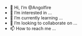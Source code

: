 - 👋 Hi, I’m @Angolfire
- 👀 I’m interested in ...
- 🌱 I’m currently learning ...
- 💞️ I’m looking to collaborate on ...
- 📫 How to reach me ...

<!---
Angolfire/Angolfire is a ✨ special ✨ repository because its `README.md` (this file) appears on your GitHub profile.
You can click the Preview link to take a look at your changes.
--->
